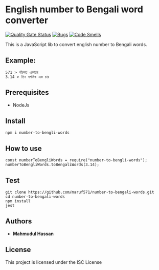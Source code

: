 # English number to Bengali word converter
[![Quality Gate Status](https://sonarcloud.io/api/project_badges/measure?project=maruf571_number-to-bengali-words&metric=alert_status)](https://sonarcloud.io/summary/new_code?id=maruf571_number-to-bengali-words)
[![Bugs](https://sonarcloud.io/api/project_badges/measure?project=maruf571_number-to-bengali-words&metric=bugs)](https://sonarcloud.io/summary/new_code?id=maruf571_number-to-bengali-words)
[![Code Smells](https://sonarcloud.io/api/project_badges/measure?project=maruf571_number-to-bengali-words&metric=code_smells)](https://sonarcloud.io/summary/new_code?id=maruf571_number-to-bengali-words)

This is a JavaScript lib to convert english number to Bengali words. 


## Example:
```
571 > পাঁচশত একাত্তর
3.14 > তিন দশমিক এক চার
```

## Prerequisites
* NodeJs 

## Install
```
npm i number-to-bengli-words
``` 

## How to use
```
const numberToBengliWords = require("number-to-bengli-words");
numberToBengliWords.toBengaliWords(3.14);
```

## Test
```
git clone https://github.com/maruf571/number-to-bengali-words.git
cd number-to-bengali-words
npm install
jest
```

## Authors
* **Mahmudul Hassan**

## License
This project is licensed under the ISC License
